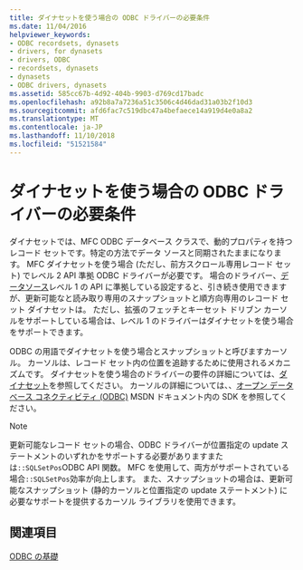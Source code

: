 ```yaml
---
title: ダイナセットを使う場合の ODBC ドライバーの必要条件
ms.date: 11/04/2016
helpviewer_keywords:
- ODBC recordsets, dynasets
- drivers, for dynasets
- drivers, ODBC
- recordsets, dynasets
- dynasets
- ODBC drivers, dynasets
ms.assetid: 585cc67b-4d92-404b-9903-d769cd17badc
ms.openlocfilehash: a92b8a7a7236a51c3506c4d46dad31a03b2f10d3
ms.sourcegitcommit: afd6fac7c519dbc47a4befaece14a919d4e0a8a2
ms.translationtype: MT
ms.contentlocale: ja-JP
ms.lasthandoff: 11/10/2018
ms.locfileid: "51521584"
---
```

# <a name="odbc-driver-requirements-for-dynasets"></a>ダイナセットを使う場合の ODBC ドライバーの必要条件

ダイナセットでは、MFC ODBC データベース クラスで、動的プロパティを持つレコード セットです。特定の方法でデータ ソースと同期されたままになります。 MFC ダイナセットを使う場合 (ただし、前方スクロール専用レコード セット) でレベル 2 API 準拠 ODBC ドライバーが必要です。 場合のドライバー、[データソース](../../data/odbc/data-source-odbc.md)レベル 1 の API に準拠している設定すると、引き続き使用できますが、更新可能なと読み取り専用のスナップショットと順方向専用のレコード セット ダイナセットは。 ただし、拡張のフェッチとキーセット ドリブン カーソルをサポートしている場合は、レベル 1 のドライバーはダイナセットを使う場合をサポートできます。

ODBC の用語でダイナセットを使う場合とスナップショットと呼びますカーソル。 カーソルは、レコード セット内の位置を追跡するために使用されるメカニズムです。 ダイナセットを使う場合のドライバーの要件の詳細については、[ダイナセット](../../data/odbc/dynaset.md)を参照してください。 カーソルの詳細については、、[オープン データベース コネクティビティ (ODBC)](/sql/odbc/microsoft-open-database-connectivity-odbc) MSDN ドキュメント内の SDK を参照してください。

> [!NOTE]
>  更新可能なレコード セットの場合、ODBC ドライバーが位置指定の update ステートメントのいずれかをサポートする必要がありますまたは`::SQLSetPos`ODBC API 関数。 MFC を使用して、両方がサポートされている場合`::SQLSetPos`効率が向上します。 また、スナップショットの場合は、更新可能なスナップショット (静的カーソルと位置指定の update ステートメント) に必要なサポートを提供するカーソル ライブラリを使用できます。

## <a name="see-also"></a>関連項目

[ODBC の基礎](../../data/odbc/odbc-basics.md)